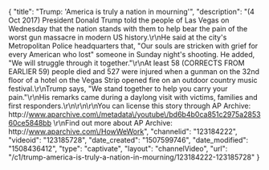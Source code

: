 {
    "title": "Trump: 'America is truly a nation in mourning'",
    "description": "(4 Oct 2017) President Donald Trump told the people of Las Vegas on Wednesday that the nation stands with them to help bear the pain of the worst gun massacre in modern US history.\r\nHe said at the city's Metropolitan Police headquarters that, \"Our souls are stricken with grief for every American who lost\" someone in Sunday night's shooting. He added, \"We will struggle through it together.\"\r\nAt least 58 (CORRECTS FROM EARLIER 59) people died and 527 were injured when a gunman on the 32nd floor of a hotel on the Vegas Strip opened fire on an outdoor country music festival.\r\nTrump says, \"We stand together to help you carry your pain.\"\r\nHis remarks came during a daylong visit with victims, families and first responders.\r\n\r\n\r\nYou can license this story through AP Archive: http:\/\/www.aparchive.com\/metadata\/youtube\/bd6b4b0ca851c2975a285360ce5848bb \r\nFind out more about AP Archive: http:\/\/www.aparchive.com\/HowWeWork",
    "channelid": "123184222",
    "videoid": "123185728",
    "date_created": "1507599746",
    "date_modified": "1508436412",
    "type": "captivate",
    "layout": "channelVideo",
    "url": "\/c1\/trump-america-is-truly-a-nation-in-mourning\/123184222-123185728"
}